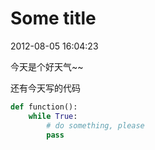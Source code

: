 # Some title

2012-08-05 16:04:23

今天是个好天气~~

还有今天写的代码

```python
def function():
    while True:
        # do something, please
        pass
```

